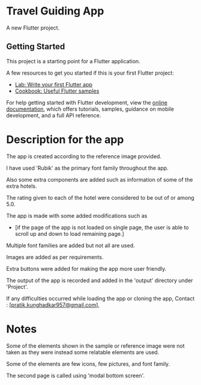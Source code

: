 # Travel Guiding App


A new Flutter project.

## Getting Started

This project is a starting point for a Flutter application.

A few resources to get you started if this is your first Flutter project:

- [Lab: Write your first Flutter app](https://docs.flutter.dev/get-started/codelab)
- [Cookbook: Useful Flutter samples](https://docs.flutter.dev/cookbook)

For help getting started with Flutter development, view the
[online documentation](https://docs.flutter.dev/), which offers tutorials,
samples, guidance on mobile development, and a full API reference.

# Description for the app

The app is created according to the reference image provided.

I have used 'Rubik' as the primary font family throughout the app.

Also some extra components are added such as information of some of the extra hotels.

The rating given to each of the hotel were considered to be out of or among 5.0.

The app is made with some added modifications such as 
- [if the page of the app is not loaded on single page, 
   the user is able to scroll up and down to load remaining page.]

Multiple font families are added but not all are used.

Images are added as per requirements.

Extra buttons were added for making the app more user friendly.

The output of the app is recorded and added in the 'output' directory under 'Project'.

If any difficulties occurred while loading the app or cloning the app,
Contact : [pratik.kunghadkar957@gmail.com],

# Notes

Some of the elements shown in the sample or reference image were not taken as they were instead
some relatable elements are used.

Some of the elements are few icons, few pictures, and font family.

The second page is called using 'modal bottom screen'.



